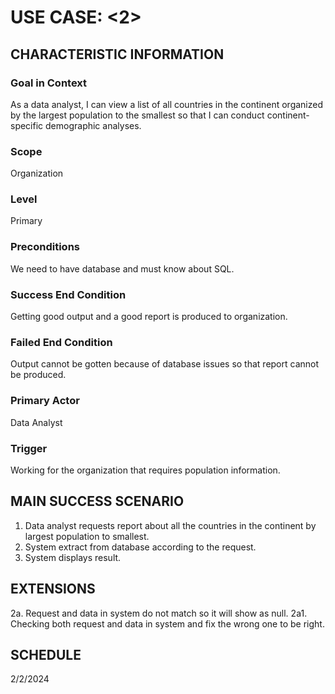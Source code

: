 # USE CASE: <2> <Report Population Information>

## CHARACTERISTIC INFORMATION

### Goal in Context

As a data analyst, I can view a list of all countries in the continent organized by the largest population to the smallest so that I can conduct continent-specific demographic analyses.

### Scope

Organization
### Level

Primary

### Preconditions

We need to have database and must know about SQL. 

### Success End Condition

Getting good output and a good report is produced to organization. 

### Failed End Condition

Output cannot be gotten because of database issues so that report cannot be produced.

### Primary Actor

Data Analyst

### Trigger

Working for the organization that requires population information.

## MAIN SUCCESS SCENARIO

1. Data analyst requests report about all the countries in the continent by largest population to smallest. 
2. System extract from database according to the request. 
3. System displays result. 

## EXTENSIONS

2a. Request and data in system do not match so it will show as null.
	2a1. Checking both request and data in system and fix the wrong one to be right.

## SCHEDULE

2/2/2024

